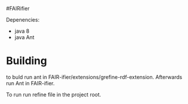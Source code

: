 #FAIRifier

Depenencies:
  - java 8
  - java Ant


Building
========
  to buld run ant in FAIR-ifier/extensions/grefine-rdf-extension. Afterwards run Ant in  FAIR-ifier.
  
To run run refine file in the project root.



